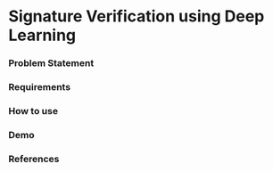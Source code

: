 # Signature Verification using Deep Learning

### Problem Statement
### Requirements
### How to use
### Demo
### References